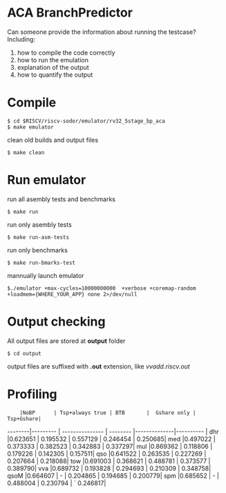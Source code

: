 # ACA BranchPredictor

Can someone provide the information about running the testcase?
Including:

1. how to compile the code correctly
2. how to run the emulation
3. explanation of the output
4. how to quantify the output

# Compile

    $ cd $RISCV/riscv-sodor/emulator/rv32_5stage_bp_aca
    $ make emulator

clean old builds and output files

    $ make clean

# Run emulator

run all asembly tests and benchmarks

    $ make run

run only asembly tests

    $ make run-asm-tests

run only benchmarks

    $ make run-bmarks-test

mannually launch emulator 

    $./emulator +max-cycles=10000000000  +verbose +coremap-random +loadmem={WHERE_YOUR_APP} none 2>/dev/null

# Output checking

All output files are stored at **output** folder

    $ cd output

output files are suffixed with **.out** extension, like *vvadd.riscv.out*

# Profiling

        |NoBP      | Tsp+always true | BTB       |  Gshare only | Tsp+Gshare|
--------|--------- | --------------- | --------  |--------------|---------- |
dhr     |0.623651  | 0.195532        | 0.557129  | 0.246454     |   0.250685| 
med     |0.497022  | 0.373333        | 0.382523  | 0.342883     |   0.337297|
mul     |0.869362  | 0.118806        | 0.179226  | 0.142305     |   0.157511|
qso     |0.641522  | 0.263535        | 0.227269  | 0.207664     |   0.218088|
tow     |0.691003  | 0.368621        | 0.488781  | 0.373577     |   0.389790|
vva     |0.689732  | 0.193828        | 0.294693  | 0.210309     |   0.348758|
qsoM	|0.664607  |	-	     | 0.204865	 | 0.194685     |   0.200779|
spm	|0.685652  | 	-	     | 0.488004	 | 0.230794     | ` 0.246817|   

